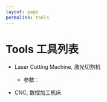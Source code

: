 ```yaml
---
layout: page
permalink: tools
---
```


# Tools 工具列表


 * Laser Cutting Machine, 激光切割机
    * 参数：

 * CNC, 数控加工机床
